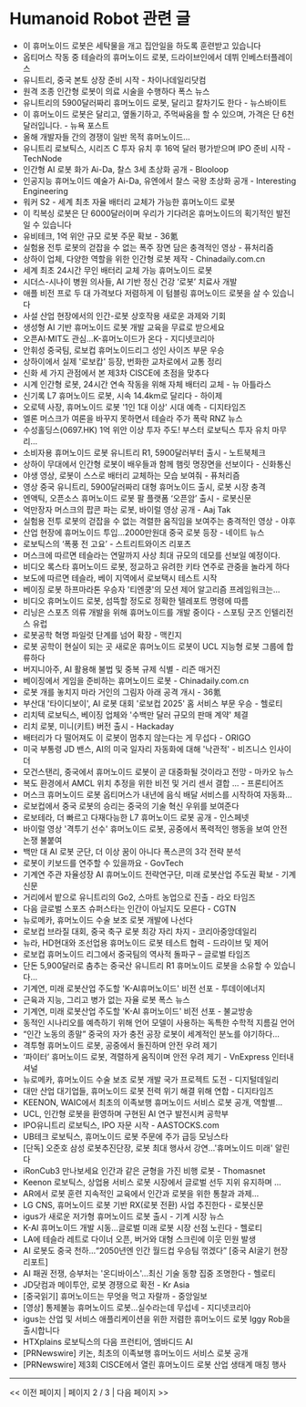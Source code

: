 # Humanoid Robot 관련 글

- 이 휴머노이드 로봇은 세탁물을 개고 집안일을 하도록 훈련받고 있습니다
- 옵티머스 작동 중 테슬라의 휴머노이드 로봇, 드라이브인에서 데뷔  인베스터플레이스
- 유니트리, 중국 본토 상장 준비 시작 - 차이나데일리닷컴
- 원격 조종 인간형 로봇이 의료 시술을 수행하다  폭스 뉴스
- 유니트리의 5900달러짜리 휴머노이드 로봇, 달리고 칼차기도 한다 - 뉴스바이트
- 이 휴머노이드 로봇은 달리고, 옆돌기하고, 주먹싸움을 할 수 있으며, 가격은 단 6천 달러입니다. - 뉴욕 포스트
- 올해 개발자들 간의 경쟁이 일반 목적 휴머노이드…
- 유니트리 로보틱스, 시리즈 C 투자 유치 후 16억 달러 평가받으며 IPO 준비 시작 - TechNode
- 인간형 AI 로봇 화가 Ai-Da, 찰스 3세 초상화 공개 - Blooloop
- 인공지능 휴머노이드 예술가 Ai-Da, 유엔에서 찰스 국왕 초상화 공개 - Interesting Engineering
- 워커 S2 - 세계 최초 자율 배터리 교체가 가능한 휴머노이드 로봇
- 이 킥복싱 로봇은 단 6000달러이며 우리가 기다려온 휴머노이드의 획기적인 발전일 수 있습니다
- 유비테크, 1억 위안 규모 로봇 주문 확보 - 36氪
- 실험용 전투 로봇의 걷잡을 수 없는 폭주 장면 담은 충격적인 영상 - 퓨처리즘
- 상하이 업체, 다양한 역할을 위한 인간형 로봇 제작 - Chinadaily.com.cn
- 세계 최초 24시간 무인 배터리 교체 가능 휴머노이드 로봇
- 시더스-시나이 병원 의사들, AI 기반 정신 건강 ‘로봇’ 치료사 개발
- 애플 비전 프로 두 대 가격보다 저렴하게 이 텀블링 휴머노이드 로봇을 살 수 있습니다
- 사설 산업 현장에서의 인간-로봇 상호작용 새로운 과제와 기회
- 생성형 AI 기반 휴머노이드 로봇 개발 교육을 무료로 받으세요
- 오픈AI·MIT도 관심…K-휴머노이드가 온다 - 지디넷코리아
- 안휘성 중국팀, 로보컵 휴머노이드리그 성인 사이즈 부문 우승
- 상하이에서 실제 '로보캅' 등장, 번화한 교차로에서 교통 정리
- 신화 세 가지 관점에서 본 제3차 CISCE에 초점을 맞추다
- 시계 인간형 로봇, 24시간 연속 작동을 위해 자체 배터리 교체 - 뉴 아틀라스
- 신기록 L7 휴머노이드 로봇, 시속 14.4km로 달리다 - 하이제
- 오로텍 사장, 휴머노이드 로봇 '1인 1대 이상' 시대 예측 - 디지타임즈
- 엘론 머스크가 여론을 바꾸지 못하면서 테슬라 주가 폭락  RNZ 뉴스
- 수성홀딩스(0697.HK) 1억 위안 이상 투자 주도! 부스터 로보틱스 투자 유치 마무리...
- 소비자용 휴머노이드 로봇 유니트리 R1, 5900달러부터 출시 - 노트북체크
- 상하이 무대에서 인간형 로봇이 배우들과 함께 햄릿 명장면을 선보이다 - 신화통신
- 야생 영상, 로봇이 스스로 배터리 교체하는 모습 보여줘 - 퓨처리즘
- 영상 중국 유니트리, 5900달러짜리 대형 휴머노이드 출시, 로봇 시장 충격
- 엔액틱, 오픈소스 휴머노이드 로봇 팔 플랫폼 ‘오픈암’ 출시 - 로봇신문
- 억만장자 머스크의 팝콘 파는 로봇, 바이럴 영상 공개 - Aaj Tak
- 실험용 전투 로봇의 걷잡을 수 없는 격렬한 움직임을 보여주는 충격적인 영상 - 야후
- 산업 현장에 휴머노이드 투입…2000만원대 중국 로봇 등장 - 네이트 뉴스
- 로보틱스의 ‘폭풍 전 고요’ - 스트리트와이즈 리포츠
- 머스크에 따르면 테슬라는 연말까지 사상 최대 규모의 데모를 선보일 예정이다.
- 비디오 록스타 휴머노이드 로봇, 정교하고 유려한 키타 연주로 관중을 놀라게 하다
- 보도에 따르면 테슬라, 베이 지역에서 로보택시 테스트 시작
- 베이징 로봇 하프마라톤 우승자 '티엔쿵'의 모션 제어 알고리즘 프레임워크는…
- 비디오 휴머노이드 로봇, 섬뜩할 정도로 정확한 텔레포트 명령에 따름
- 리닝은 스포츠 의류 개발을 위해 휴머노이드를 개발 중이다 - 스포팅 굿즈 인텔리전스 유럽
- 로봇공학 혁명 파일럿 단계를 넘어 확장 - 맥킨지
- 로봇 공학이 현실이 되는 곳 새로운 휴머노이드 로봇이 UCL 지능형 로봇 그룹에 합류하다
- 버지니아주, AI 활용해 불법 및 중복 규제 식별 - 리즌 매거진
- 베이징에서 게임을 준비하는 휴머노이드 로봇 - Chinadaily.com.cn
- 로봇 개를 놓치지 마라 거인의 그림자 아래 공격 개시 - 36氪
- 부산대 '타이디보이', AI 로봇 대회 '로보컵 2025' 홈 서비스 부문 우승 - 헬로티
- 리치텍 로보틱스, 베이징 업체와 '수백만 달러 규모의 판매 계약' 체결
- 리치 로봇, 미니(키트) 버전 출시 - Hackaday
- 배터리가 다 떨어져도 이 로봇이 멈추지 않는다는 게 무섭다 - ORIGO
- 미국 부통령 JD 밴스, AI의 미국 일자리 자동화에 대해 '낙관적' - 비즈니스 인사이더
- 모건스탠리, 중국에서 휴머노이드 로봇이 곧 대중화될 것이라고 전망 - 마카오 뉴스
- 복도 환경에서 AMCL 위치 추정을 위한 비전 및 거리 센서 결합 ... - 프론티어즈
- 머스크 휴머노이드 로봇 옵티머스가 내년에 음식 배달 서비스를 시작하여 자동화...
- 로보컵에서 중국 로봇의 승리는 중국의 기술 혁신 우위를 보여준다
- 로보테라, 더 빠르고 다재다능한 L7 휴머노이드 로봇 공개 - 인스페넷
- 바이럴 영상 '격투기 선수' 휴머노이드 로봇, 공중에서 폭력적인 행동을 보여 안전 논쟁 불붙여
- 백만 대 AI 로봇 군단, 더 이상 꿈이 아니다 폭스콘의 3각 전략 분석
- 로봇이 키보드를 연주할 수 있을까요 - GovTech
- 기계연 주관 자율성장 AI 휴머노이드 전략연구단, 미래 로봇산업 주도권 확보 - 기계신문
- 거리에서 밭으로 유니트리의 Go2, 스마트 농업으로 진출 - 라오 타임즈
- 다음 글로벌 스포츠 슈퍼스타는 인간이 아닐지도 모른다 - CGTN
- 뉴로메카, 휴머노이드 수술 보조 로봇 개발에 나선다
- 로보컵 브라질 대회, 중국 축구 로봇 최강 자리 차지 - 코리아중앙데일리
- 뉴라, HD현대와 조선업용 휴머노이드 로봇 테스트 협력 - 드라이브 및 제어
- 로보컵 휴머노이드 리그에서 중국팀의 역사적 돌파구 – 글로벌 타임즈
- 단돈 5,900달러로 춤추는 중국산 유니트리 R1 휴머노이드 로봇을 소유할 수 있습니다…
- 기계연, 미래 로봇산업 주도할 'K-AI휴머노이드' 비전 선포 - 투데이에너지
- 근육과 지능, 그리고 병가 없는 자율 로봇  폭스 뉴스
- 기계연, 미래 로봇산업 주도할 'K-AI 휴머노이드' 비전 선포 - 불교방송
- 동적인 시나리오를 예측하기 위해 언어 모델이 사용하는 독특한 수학적 지름길 언어
- “인간 노동의 종말” 중국의 자가 충전 공장 로봇이 세계적인 분노를 야기하다…
- 격투형 휴머노이드 로봇, 공중에서 돌진하며 안전 우려 제기
- ‘파이터’ 휴머노이드 로봇, 격렬하게 움직이며 안전 우려 제기 - VnExpress 인터내셔널
- 뉴로메카, 휴머노이드 수술 보조 로봇 개발 국가 프로젝트 도전 - 디지털데일리
- 대만 산업 대기업들, 휴머노이드 로봇 전력 위기 해결 위해 연합 - 디지타임즈
- KEENON, WAIC에서 최초의 이족보행 휴머노이드 서비스 로봇 공개, 역할별…
- UCL, 인간형 로봇을 환영하며 구현된 AI 연구 발전시켜  공학부
- IPO유니트리 로보틱스, IPO 자문 시작 - AASTOCKS.com
- UB테크 로보틱스, 휴머노이드 로봇 주문에 주가 급등  모닝스타
- [단독] 오준호 삼성 로봇추진단장, 로봇 최대 행사서 강연…'휴머노이드 미래' 알린다
- iRonCub3 만나보세요 인간과 같은 균형을 가진 비행 로봇 - Thomasnet
- Keenon 로보틱스, 상업용 서비스 로봇 시장에서 글로벌 선두 지위 유지하며 …
- AR에서 로봇 훈련 지속적인 교육에서 인간과 로봇을 위한 통찰과 과제…
- LG CNS, 휴머노이드 로봇 기반 RX(로봇 전환) 사업 추진한다 - 로봇신문
- igus가 새로운 저가형 휴머노이드 로봇 출시 - 기계 시장 뉴스
- K-AI 휴머노이드 개발 시동…글로벌 미래 로봇 시장 선점 노린다 - 헬로티
- LA에 테슬라 레트로 다이너 오픈, 버거와 대형 스크린에 이웃 민원 발생
- AI 로봇도 중국 천하…“2050년엔 인간 월드컵 우승팀 꺾겠다” [중국 AI굴기 현장 리포트]
- AI 패권 전쟁, 승부처는 '온디바이스'...최신 기술 동향 집중 조명한다 - 헬로티
- JD닷컴과 메이투안, 로봇 경쟁으로 확전 - Kr Asia
- [중국읽기] 휴머노이드는 무엇을 먹고 자랄까 - 중앙일보
- [영상] 통제불능 휴머노이드 로봇…실수라는데 무섭네 - 지디넷코리아
- igus는 산업 및 서비스 애플리케이션을 위한 저렴한 휴머노이드 로봇 Iggy Rob을 출시합니다
- HTXplains 로보틱스의 다음 프런티어, 엠바디드 AI
- [PRNewswire] 키논, 최초의 이족보행 휴머노이드 서비스 로봇 공개
- [PRNewswire] 제3회 CISCE에서 열린 휴머노이드 로봇 산업 생태계 매칭 행사

---
<< 이전 페이지  |  페이지 2 / 3  |  다음 페이지 >>